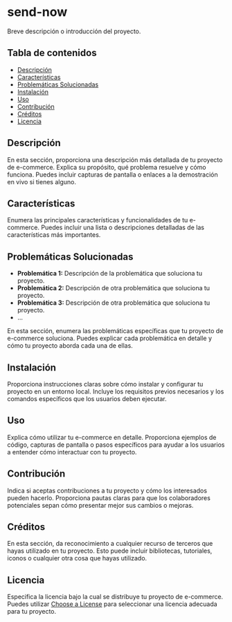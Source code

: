 # send-now


Breve descripción o introducción del proyecto.

## Tabla de contenidos

- [Descripción](#descripción)
- [Características](#características)
- [Problemáticas Solucionadas](#problemáticas-solucionadas)
- [Instalación](#instalación)
- [Uso](#uso)
- [Contribución](#contribución)
- [Créditos](#créditos)
- [Licencia](#licencia)

## Descripción

En esta sección, proporciona una descripción más detallada de tu proyecto de e-commerce. Explica su propósito, qué problema resuelve y cómo funciona. Puedes incluir capturas de pantalla o enlaces a la demostración en vivo si tienes alguno.

## Características

Enumera las principales características y funcionalidades de tu e-commerce. Puedes incluir una lista o descripciones detalladas de las características más importantes.

## Problemáticas Solucionadas

- **Problemática 1:** Descripción de la problemática que soluciona tu proyecto.
- **Problemática 2:** Descripción de otra problemática que soluciona tu proyecto.
- **Problemática 3:** Descripción de otra problemática que soluciona tu proyecto.
- ...

En esta sección, enumera las problemáticas específicas que tu proyecto de e-commerce soluciona. Puedes explicar cada problemática en detalle y cómo tu proyecto aborda cada una de ellas.

## Instalación

Proporciona instrucciones claras sobre cómo instalar y configurar tu proyecto en un entorno local. Incluye los requisitos previos necesarios y los comandos específicos que los usuarios deben ejecutar.

## Uso

Explica cómo utilizar tu e-commerce en detalle. Proporciona ejemplos de código, capturas de pantalla o pasos específicos para ayudar a los usuarios a entender cómo interactuar con tu proyecto.

## Contribución

Indica si aceptas contribuciones a tu proyecto y cómo los interesados pueden hacerlo. Proporciona pautas claras para que los colaboradores potenciales sepan cómo presentar mejor sus cambios o mejoras.

## Créditos

En esta sección, da reconocimiento a cualquier recurso de terceros que hayas utilizado en tu proyecto. Esto puede incluir bibliotecas, tutoriales, iconos o cualquier otra cosa que hayas utilizado.

## Licencia

Especifica la licencia bajo la cual se distribuye tu proyecto de e-commerce. Puedes utilizar [Choose a License](https://choosealicense.com/) para seleccionar una licencia adecuada para tu proyecto.
